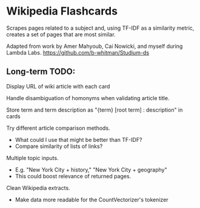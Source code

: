 # Wikipedia Flashcards

Scrapes pages related to a subject and, using TF-IDF as a similarity metric, creates a set of pages that are most similar.

Adapted from work by Amer Mahyoub, Cai Nowicki, and myself during Lambda Labs. https://github.com/b-whitman/Studium-ds

## Long-term TODO:

Display URL of wiki article with each card

Handle disambiguation of homonyms when validating article title.

Store term and term description as "{term} [root term] : description" in cards

Try different article comparison methods.

- What could I use that might be better than TF-IDF?
- Compare similarity of lists of links?

Multiple topic inputs.

- E.g. "New York City + history," "New York City + geography" 
- This could boost relevance of returned pages.

Clean Wikipedia extracts.

- Make data more readable for the CountVectorizer's tokenizer
